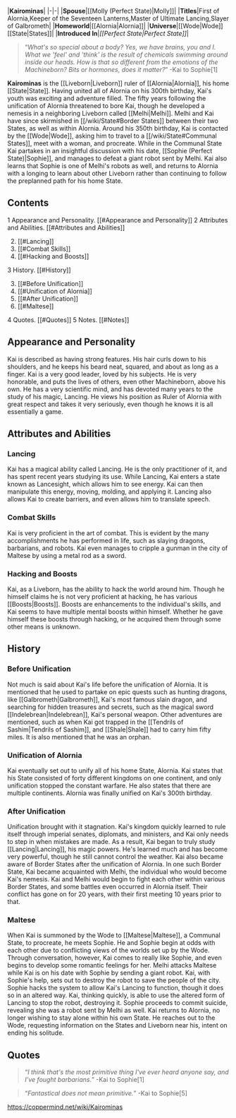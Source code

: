 |**Kairominas**|
|-|-|
|**Spouse**|[[Molly (Perfect State)\|Molly]]|
|**Titles**|First of Alornia,Keeper of the Seventeen Lanterns,Master of Ultimate Lancing,Slayer of Galbrometh|
|**Homeworld**|[[Alornia\|Alornia]]|
|**Universe**|[[Wode\|Wode]] [[State\|States]]|
|**Introduced In**|*[[Perfect State\|Perfect State]]*|

>“*What's so special about a body? Yes, we have brains, you and I. What we 'feel' and 'think' is the result of chemicals swimming around inside our heads. How is that so different from the emotions of the Machineborn? Bits or hormones, does it matter?*”
\-Kai to Sophie[1]


**Kairominas** is the [[Liveborn\|Liveborn]] ruler of [[Alornia\|Alornia]], his home [[State\|State]]. Having united all of Alornia on his 300th birthday, Kai's youth was exciting and adventure filled. The fifty years following the unification of Alornia threatened to bore Kai, though he developed a nemesis in a neighboring Liveborn called [[Melhi\|Melhi]]. Melhi and Kai have since skirmished in [[/wiki/State#Border States]] between their two States, as well as within Alornia.
Around his 350th birthday, Kai is contacted by the [[Wode\|Wode]], asking him to travel to a [[/wiki/State#Communal States]], meet with a woman, and procreate. While in the Communal State Kai partakes in an insightful discussion with his date, [[Sophie (Perfect State)\|Sophie]], and manages to defeat a giant robot sent by Melhi. Kai also learns that Sophie is one of Melhi's robots as well, and returns to Alornia with a longing to learn about other Liveborn rather than continuing to follow the preplanned path for his home State.

## Contents

1 Appearance and Personality. [[#Appearance and Personality]] 
2 Attributes and Abilities. [[#Attributes and Abilities]] 

2. [[#Lancing]] 
2. [[#Combat Skills]] 
2. [[#Hacking and Boosts]] 


3 History. [[#History]] 

3. [[#Before Unification]] 
3. [[#Unification of Alornia]] 
3. [[#After Unification]] 
3. [[#Maltese]] 


4 Quotes. [[#Quotes]] 
5 Notes. [[#Notes]] 


## Appearance and Personality
Kai is described as having strong features. His hair curls down to his shoulders, and he keeps his beard neat, squared, and about as long as a finger.
Kai is a very good leader, loved by his subjects. He is very honorable, and puts the lives of others, even other Machineborn, above his own. He has a very scientific mind, and has devoted many years to the study of his magic, Lancing. He views his position as Ruler of Alornia with great respect and takes it very seriously, even though he knows it is all essentially a game.

## Attributes and Abilities
### Lancing
Kai has a magical ability called Lancing. He is the only practitioner of it, and has spent recent years studying its use. While Lancing, Kai enters a state known as Lancesight, which allows him to see energy. Kai can then manipulate this energy, moving, molding, and applying it. Lancing also allows Kai to create barriers, and even allows him to translate speech.

### Combat Skills
Kai is very proficient in the art of combat. This is evident by the many accomplishments he has performed in life, such as slaying dragons, barbarians, and robots. Kai even manages to cripple a gunman in the city of Maltese by using a metal rod as a sword.

### Hacking and Boosts
Kai, as a Liveborn, has the ability to hack the world around him. Though he himself claims he is not very proficient at hacking, he has various [[Boosts\|Boosts]]. Boosts are enhancements to the individual's skills, and Kai seems to have multiple mental boosts within himself. Whether he gave himself these boosts through hacking, or he acquired them through some other means is unknown.

## History
### Before Unification
Not much is said about Kai's life before the unification of Alornia. It is mentioned that he used to partake on epic quests such as hunting dragons, like [[Galbrometh\|Galbrometh]], Kai's most famous slain dragon, and searching for hidden treasures and secrets, such as the magical sword [[Indelebrean\|Indelebrean]], Kai's personal weapon. Other adventures are mentioned, such as when Kai got trapped in the [[Tendrils of Sashim\|Tendrils of Sashim]], and [[Shale\|Shale]] had to carry him fifty miles. It is also mentioned that he was an orphan.

### Unification of Alornia
Kai eventually set out to unify all of his home State, Alornia. Kai states that his State consisted of forty different kingdoms on one continent, and only unification stopped the constant warfare. He also states that there are multiple continents.
Alornia was finally unified on Kai's 300th birthday.

### After Unification
Unification brought with it stagnation. Kai's kingdom quickly learned to rule itself through imperial senates, diplomats, and ministers, and Kai only needs to step in when mistakes are made. As a result, Kai began to truly study [[Lancing\|Lancing]], his magic powers. He's learned much and has become very powerful, though he still cannot control the weather.
Kai also became aware of Border States after the unification of Alornia. In one such Border State, Kai became acquainted with Melhi, the individual who would become Kai's nemesis. Kai and Melhi would begin to fight each other within various Border States, and some battles even occurred in Alornia itself. Their conflict has gone on for 20 years, with their first meeting 10 years prior to that.

### Maltese
When Kai is summoned by the Wode to [[Maltese\|Maltese]], a Communal State, to procreate, he meets Sophie. He and Sophie begin at odds with each other due to conflicting views of the worlds set up by the Wode. Through conversation, however, Kai comes to really like Sophie, and even begins to develop some romantic feelings for her.
Melhi attacks Maltese while Kai is on his date with Sophie by sending a giant robot. Kai, with Sophie's help, sets out to destroy the robot to save the people of the city. Sophie hacks the system to allow Kai's Lancing to function, though it does so in an altered way. Kai, thinking quickly, is able to use the altered form of Lancing to stop the robot, destroying it. Sophie proceeds to commit suicide, revealing she was a robot sent by Melhi as well.
Kai returns to Alornia, no longer wishing to stay alone within his own State. He reaches out to the Wode, requesting information on the States and Liveborn near his, intent on ending his solitude.

## Quotes
>“*I think that's the most primitive thing I've ever heard anyone say, and I've fought barbarians.*”
\-Kai to Sophie[1]


>“*Fantastical does not mean primitive.*”
\-Kai to Sophie[5]




https://coppermind.net/wiki/Kairominas